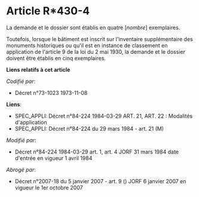 # Article R*430-4

La demande et le dossier sont établis en quatre [*nombre*] exemplaires.

Toutefois, lorsque le bâtiment est inscrit sur l'inventaire supplémentaire des monuments historiques ou qu'il est en instance
de classement en application de l'article 9 de la loi du 2 mai 1930, la demande et le dossier doivent être établis en cinq
exemplaires.

**Liens relatifs à cet article**

_Codifié par_:

  - Décret n°73-1023 1973-11-08

**Liens**:

  - SPEC_APPLI: Décret n°84-224 1984-03-29 ART. 21, ART. 22 : Modalités d'application
  - SPEC_APPLI: Décret n°84-224 du 29 mars 1984 - art. 21 (M)

_Modifié par_:

  - Décret n°84-224 1984-03-29 art. 1, art. 4 JORF 31 mars 1984 date d'entrée en vigueur 1 avril 1984

_Abrogé par_:

  - Décret n°2007-18 du 5 janvier 2007 - art. 9 () JORF 6 janvier 2007 en vigueur le 1er octobre 2007
